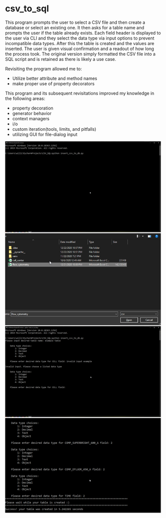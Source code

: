 # csv_to_sql

This program prompts the user to select a CSV file and then create a database or select an existing one. It then asks for a table name and prompts the user if the table already exists. Each field header is displayed  to the user via CLI and they select the data type via input options to prevent incompatible data types. After this the table is created and the values are inserted. The user is given visual confirmation and a readout of how long the process took.  The original version simply formatted the CSV file into a SQL script and is retained as there is likely a use case. 


Revisiting the program allowed me to:

- Utilize better attribute and method names
- make proper use of property decorators

This program and its subsequent revisitations improved my knowledge in the following areas:

- property decoration
- generator behavior
- context managers
- i/o
- custom iteration(tools, limits, and pitfalls)
- utilizing GUI for file-dialog input

![alt text](images/1.png)![alt text](images/2.png)
![alt text](images/3.png)![alt text](images/4.png)
